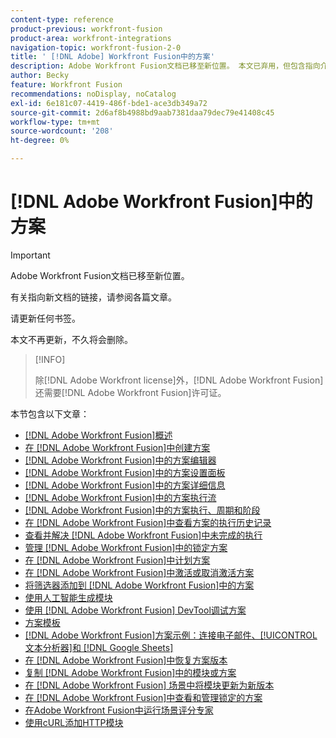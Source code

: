 ```yaml
---
content-type: reference
product-previous: workfront-fusion
product-area: workfront-integrations
navigation-topic: workfront-fusion-2-0
title: ' [!DNL Adobe] Workfront Fusion中的方案'
description: Adobe Workfront Fusion文档已移至新位置。 本文已弃用，但包含指向介绍此功能的新文章的链接。
author: Becky
feature: Workfront Fusion
recommendations: noDisplay, noCatalog
exl-id: 6e181c07-4419-486f-bde1-ace3db349a72
source-git-commit: 2d6af8b4988bd9aab7381daa79dec79e41408c45
workflow-type: tm+mt
source-wordcount: '208'
ht-degree: 0%

---
```


# [!DNL Adobe Workfront Fusion]中的方案

>[!IMPORTANT]
>
>Adobe Workfront Fusion文档已移至新位置。
>
>有关指向新文档的链接，请参阅各篇文章。
>
>请更新任何书签。
>
>本文不再更新，不久将会删除。

>[!INFO]
>
>除[!DNL Adobe Workfront license]外，[!DNL Adobe Workfront Fusion]还需要[!DNL Adobe Workfront Fusion]许可证。

本节包含以下文章：

* [[!DNL Adobe Workfront Fusion]概述](../../workfront-fusion/scenarios/scenario-overview.md)
* [在 [!DNL Adobe Workfront Fusion]中创建方案](../../workfront-fusion/scenarios/create-a-scenario.md)
* [ [!DNL Adobe Workfront Fusion]中的方案编辑器](../../workfront-fusion/scenarios/scenario-editor.md)
* [ [!DNL Adobe Workfront Fusion]中的方案设置面板](../../workfront-fusion/scenarios/scenario-settings-panel.md)
* [ [!DNL Adobe Workfront Fusion]中的方案详细信息](../../workfront-fusion/scenarios/scenario-detail.md)
* [ [!DNL Adobe Workfront Fusion]中的方案执行流](../../workfront-fusion/scenarios/scenario-execution-flow.md)
* [ [!DNL Adobe Workfront Fusion]中的方案执行、周期和阶段](../../workfront-fusion/scenarios/scenario-execution-cycles-phases.md)
* [在 [!DNL Adobe Workfront Fusion]中查看方案的执行历史记录](../../workfront-fusion/scenarios/view-scenario-execution-history.md)
* [查看并解决 [!DNL Adobe Workfront Fusion]中未完成的执行](../../workfront-fusion/scenarios/view-and-resolve-incomplete-executions.md)
* [管理 [!DNL Adobe Workfront Fusion]中的锁定方案](../../workfront-fusion/scenarios/view-and-manage-locked-scenarios.md)
* [在 [!DNL Adobe Workfront Fusion]中计划方案](../../workfront-fusion/scenarios/schedule-a-scenario.md)
* [在 [!DNL Adobe Workfront Fusion]中激活或取消激活方案](../../workfront-fusion/scenarios/activate-or-inactivate-scenario.md)
* [将筛选器添加到 [!DNL Adobe Workfront Fusion]中的方案](../../workfront-fusion/scenarios/add-a-filter-to-a-scenario.md)
* [使用人工智能生成模块](/help/quicksilver/workfront-fusion/scenarios/add-a-module-with-ai.md)
* [使用 [!DNL Adobe Workfront Fusion] DevTool调试方案](../../workfront-fusion/scenarios/debug-scenarios-with-dev-tool.md)
* [方案模板](/help/quicksilver/workfront-fusion/scenarios/templates/fusion-templates.md)
* [[!DNL Adobe Workfront Fusion]方案示例：连接电子邮件、[!UICONTROL 文本分析器]和 [!DNL Google Sheets]](../../workfront-fusion/scenarios/example-connect-email-text-parser-gsheets.md)
* [在 [!DNL Adobe Workfront Fusion]中恢复方案版本](../../workfront-fusion/scenarios/restore-a-scenario-version.md)
* [复制 [!DNL Adobe Workfront Fusion]中的模块或方案](../../workfront-fusion/scenarios/copy-modules-or-scenarios.md)
* [在 [!DNL Adobe Workfront Fusion] 场景中将模块更新为新版本](../../workfront-fusion/scenarios/update-module-to-new-version.md)
* [在 [!DNL Adobe Workfront Fusion]中查看和管理锁定的方案](../../workfront-fusion/scenarios/view-and-manage-locked-scenarios.md)
* [在Adobe Workfront Fusion中运行场景评分专家](/help/quicksilver/workfront-fusion/scenarios/run-scenario-scoring.md)
* [使用cURL添加HTTP模块](/help/quicksilver/workfront-fusion/scenarios/use-curl-create-http.md)




